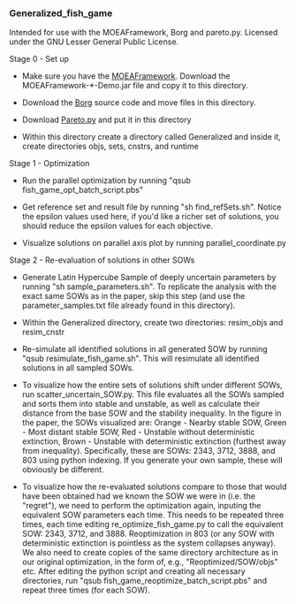 ### Generalized_fish_game

Intended for use with the MOEAFramework, Borg and pareto.py. Licensed under the GNU Lesser General Public License.

Stage 0 - Set up

* Make sure you have the [MOEAFramework](http://www.moeaframework.org). Download the MOEAFramework-*-Demo.jar file and copy it to this directory.

* Download the [Borg](http://borgmoea.org/) source code and move files in this directory.

* Download [Pareto.py](https://github.com/matthewjwoodruff/pareto.py) and put it in this directory

* Within this directory create a directory called Generalized and inside it, create directories objs, sets, cnstrs, and runtime

Stage 1 - Optimization

* Run the parallel optimization by running "qsub fish_game_opt_batch_script.pbs"

* Get reference set and result file by running "sh find_refSets.sh". Notice the epsilon values used here, if you'd like a richer set of solutions, you should reduce the epsilon values for each objective. 

* Visualize solutions on parallel axis plot by running parallel_coordinate.py 

Stage 2 - Re-evaluation of solutions in other SOWs

* Generate Latin Hypercube Sample of deeply uncertain parameters by running "sh sample_parameters.sh". To replicate the analysis with the exact same SOWs as in the paper, skip this step (and use the parameter_samples.txt file already found in this directory).

* Within the Generalized directory, create two directories: resim_objs and resim_cnstr

* Re-simulate all identified solutions in all generated SOW by running "qsub resimulate_fish_game.sh". This will resimulate all identified solutions in all sampled SOWs. 

* To visualize how the entire sets of solutions shift under different SOWs, run scatter_uncertain_SOW.py. This file evaluates all the SOWs sampled and sorts them into stable and unstable, as well as calculate their distance from the base SOW and the stability inequality. In the figure in the paper, the SOWs visualized are: Orange - Nearby stable SOW, Green - Most distant stable SOW, Red - Unstable without deterministic extinction, Brown - Unstable with deterministic extinction (furthest away from inequality). Specifically, these are SOWs: 2343, 3712, 3888, and 803 using python indexing. If you generate your own sample, these will obviously be different. 

* To visualize how the re-evaluated solutions compare to those that would have been obtained had we known the SOW we were in (i.e. the "regret"), we need to perform the optimization again, inputing the equivalent SOW parameters each time. This needs to be repeated three times, each time editing re_optimize_fish_game.py to call the equivalent SOW: 2343, 3712, and 3888. Reoptimization in 803 (or any SOW with deterministic extinction is pointless as the system collapses anyway). We also need to create copies of the same directory architecture as in our original optimization, in the form of, e.g., "Reoptimized/SOW/objs" etc. After editing the python script and creating all necessary directories, run "qsub fish_game_reoptimize_batch_script.pbs" and repeat three times (for each SOW).
